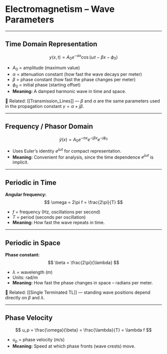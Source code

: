 # Electromagnetism – Wave Parameters

---

## Time Domain Representation
$$
y(x,t) = A_0 e^{-\alpha x} \cos(\omega t - \beta x - \phi_0)
$$
- $A_0$ = amplitude (maximum value)  
- $\alpha$ = attenuation constant (how fast the wave decays per meter)  
- $\beta$ = phase constant (how fast the phase changes per meter)  
- $\phi_0$ = initial phase (starting offset)  
- **Meaning:** A damped harmonic wave in time and space.  

🔗 Related: [[Transmission_Lines]] — $\beta$ and $\alpha$ are the same parameters used in the propagation constant $\gamma = \alpha + j\beta$.  

---

## Frequency / Phasor Domain
$$
\tilde{y}(x) = A_0 e^{-\alpha x} e^{-j\beta x} e^{-j\phi_0}
$$
- Uses Euler’s identity $e^{j\omega t}$ for compact representation.  
- **Meaning:** Convenient for analysis, since the time dependence $e^{j\omega t}$ is implicit.  

---

## Periodic in Time
**Angular frequency:**  
$$
\omega = 2\pi f = \frac{2\pi}{T}
$$  
- $f$ = frequency (Hz, oscillations per second)  
- $T$ = period (seconds per oscillation)  
- **Meaning:** How fast the wave repeats in time.  

---

## Periodic in Space
**Phase constant:**  
$$
\beta = \frac{2\pi}{\lambda}
$$  
- $\lambda$ = wavelength (m)  
- Units: rad/m  
- **Meaning:** How fast the phase changes in space – radians per meter.  

🔗 Related: [[Single Terminated TL]] — standing wave positions depend directly on $\beta$ and $\lambda$.  

---

## Phase Velocity
$$
u_p = \frac{\omega}{\beta} = \frac{\lambda}{T} = \lambda f
$$
- $u_p$ = phase velocity (m/s)  
- **Meaning:** Speed at which phase fronts (wave crests) move.  
